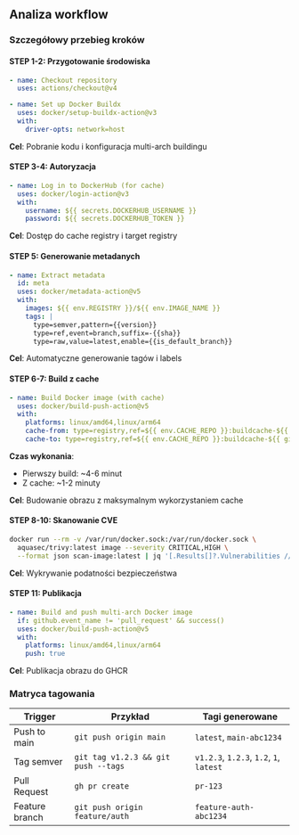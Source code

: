 ## Analiza workflow

### Szczegółowy przebieg kroków

#### STEP 1-2: Przygotowanie środowiska
```yaml
- name: Checkout repository
  uses: actions/checkout@v4

- name: Set up Docker Buildx  
  uses: docker/setup-buildx-action@v3
  with:
    driver-opts: network=host
```  
**Cel**: Pobranie kodu i konfiguracja multi-arch buildingu

#### STEP 3-4: Autoryzacja
```yaml
- name: Log in to DockerHub (for cache)
  uses: docker/login-action@v3
  with:
    username: ${{ secrets.DOCKERHUB_USERNAME }}
    password: ${{ secrets.DOCKERHUB_TOKEN }}
```  
**Cel**: Dostęp do cache registry i target registry

#### STEP 5: Generowanie metadanych
```yaml
- name: Extract metadata
  id: meta
  uses: docker/metadata-action@v5
  with:
    images: ${{ env.REGISTRY }}/${{ env.IMAGE_NAME }}
    tags: |
      type=semver,pattern={{version}}
      type=ref,event=branch,suffix=-{{sha}}
      type=raw,value=latest,enable={{is_default_branch}}
```  
**Cel**: Automatyczne generowanie tagów i labels

#### STEP 6-7: Build z cache
```yaml
- name: Build Docker image (with cache)
  uses: docker/build-push-action@v5
  with:
    platforms: linux/amd64,linux/arm64
    cache-from: type=registry,ref=${{ env.CACHE_REPO }}:buildcache-${{ github.ref_name }}
    cache-to: type=registry,ref=${{ env.CACHE_REPO }}:buildcache-${{ github.ref_name }},mode=max
```
**Czas wykonania**: 
- Pierwszy build: ~4-6 minut
- Z cache: ~1-2 minuty

**Cel**: Budowanie obrazu z maksymalnym wykorzystaniem cache

#### STEP 8-10: Skanowanie CVE
```bash
docker run --rm -v /var/run/docker.sock:/var/run/docker.sock \
  aquasec/trivy:latest image --severity CRITICAL,HIGH \
  --format json scan-image:latest | jq '[.Results[]?.Vulnerabilities // []] | add | length'
```  
**Cel**: Wykrywanie podatności bezpieczeństwa

#### STEP 11: Publikacja
```yaml
- name: Build and push multi-arch Docker image
  if: github.event_name != 'pull_request' && success()
  uses: docker/build-push-action@v5
  with:
    platforms: linux/amd64,linux/arm64
    push: true
```  
**Cel**: Publikacja obrazu do GHCR

### Matryca tagowania

| Trigger | Przykład | Tagi generowane |
|---------|----------|-----------------|
| Push to main | `git push origin main` | `latest`, `main-abc1234` |
| Tag semver | `git tag v1.2.3 && git push --tags` | `v1.2.3`, `1.2.3`, `1.2`, `1`, `latest` |
| Pull Request | `gh pr create` | `pr-123` |
| Feature branch | `git push origin feature/auth` | `feature-auth-abc1234` |

